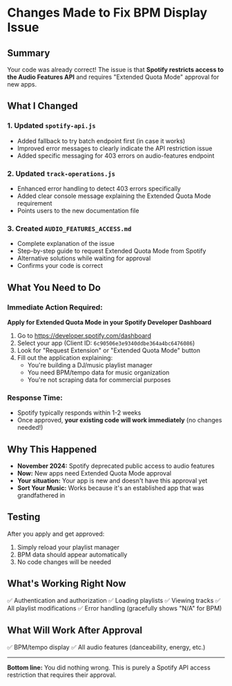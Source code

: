 # Changes Made to Fix BPM Display Issue

## Summary
Your code was already correct! The issue is that **Spotify restricts access to the Audio Features API** and requires "Extended Quota Mode" approval for new apps.

## What I Changed

### 1. Updated `spotify-api.js`
- Added fallback to try batch endpoint first (in case it works)
- Improved error messages to clearly indicate the API restriction issue
- Added specific messaging for 403 errors on audio-features endpoint

### 2. Updated `track-operations.js`
- Enhanced error handling to detect 403 errors specifically
- Added clear console message explaining the Extended Quota Mode requirement
- Points users to the new documentation file

### 3. Created `AUDIO_FEATURES_ACCESS.md`
- Complete explanation of the issue
- Step-by-step guide to request Extended Quota Mode from Spotify
- Alternative solutions while waiting for approval
- Confirms your code is correct

## What You Need to Do

### Immediate Action Required:
**Apply for Extended Quota Mode in your Spotify Developer Dashboard**

1. Go to https://developer.spotify.com/dashboard
2. Select your app (Client ID: `6c90506e3e9340ddbe364a4bc6476086`)
3. Look for "Request Extension" or "Extended Quota Mode" button
4. Fill out the application explaining:
   - You're building a DJ/music playlist manager
   - You need BPM/tempo data for music organization
   - You're not scraping data for commercial purposes

### Response Time:
- Spotify typically responds within 1-2 weeks
- Once approved, **your existing code will work immediately** (no changes needed!)

## Why This Happened

- **November 2024:** Spotify deprecated public access to audio features
- **Now:** New apps need Extended Quota Mode approval
- **Your situation:** Your app is new and doesn't have this approval yet
- **Sort Your Music:** Works because it's an established app that was grandfathered in

## Testing

After you apply and get approved:

1. Simply reload your playlist manager
2. BPM data should appear automatically
3. No code changes will be needed

## What's Working Right Now

✅ Authentication and authorization
✅ Loading playlists
✅ Viewing tracks
✅ All playlist modifications
✅ Error handling (gracefully shows "N/A" for BPM)

## What Will Work After Approval

✅ BPM/tempo display
✅ All audio features (danceability, energy, etc.)

---

**Bottom line:** You did nothing wrong. This is purely a Spotify API access restriction that requires their approval.

